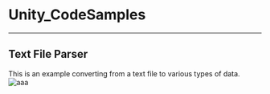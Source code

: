 # Unity_CodeSamples

---

## Text File Parser
This is an example converting from a text file to various types of data.
![aaa](https://github.com/emptybraces/Unity_CodeSamples/assets/1441835/95bcfb11-51e1-48b1-baf0-cca9e6ef8054)
